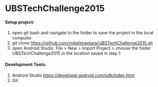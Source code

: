 # UBSTechChallenge2015

#### Setup project: 
1. open git bash and navigate to the folder to save the project in the local computer
2. git clone https://github.com/mikelimantara/UBSTechChallenge2015.git
3. open Android Studio. File > New > Import Project > choose the folder UBSTechChallenge2015 in the location saved in step 1

#### Development Tools:
1. Android Studio https://developer.android.com/sdk/index.html
2. Git
